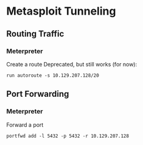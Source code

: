 # Metasploit Tunneling
## Routing Traffic
### Meterpreter
Create a route
Deprecated, but still works (for now):
```
run autoroute -s 10.129.207.128/20
```
## Port Forwarding
### Meterpreter
Forward a port
```
portfwd add -l 5432 -p 5432 -r 10.129.207.128
```
